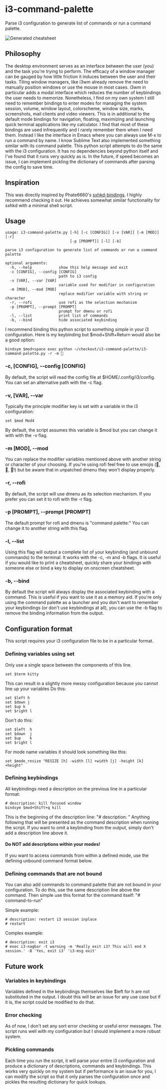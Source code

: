 # i3-command-palette
Parse i3 configuration to generate list of commands or run a command palette.

![Generated cheatsheet](cheatsheet.png?raw=true "Generated cheatsheet")

## Philosophy

The desktop environment serves as an interface between the user (you) and the task you're trying to perform.
The efficacy of a window manager can be gauged by how little friction it induces between the user and their tasks.
Tiling window managers, like i3wm already remove the need to manually position windows or use the mouse in most cases.
i3wm in particular adds a modal interface which reduces the number of keybindings the user needs to memorize.
Nonetheless, I find on my own system I still need to remember bindings to enter modes for managing the system session, volume, window layout, colorscheme, window size, marks, screenshots, mail clients and video viewers.
This is in additional to the default mode bindings for navigation, floating, maximizing and launching quick terminal applications like my calculator.
I find that most of these bindings are used infrequently and I rarely remember them when I need them.
Instead I like the interface in Emacs where you can always use M-x to run a command by name.
I know Sublime Text also implemented something similar with its command palette.
This python script attempts to do the same with the i3 configuration.
It has no dependencies beyond python itself and I've found that it runs very quickly as is.
In the future, if speed becomes an issue, I can implement pickling the dictionary of commands after parsing the config to save time.
## Inspiration

This was directly inspired by Phate6660's [sxhkd-bindings](https://github.com/Phate6660/sxhkd-bindings).
I highly recommend checking it out.
He achieves somewhat similar functionality for sxhkd with a minimal shell script.

## Usage

```
usage: i3-command-palette.py [-h] [-c [CONFIG]] [-v [VAR]] [-m [MOD]] [-r]
                             [-p [PROMPT]] [-l] [-b]

parse i3 configuration to generate list of commands or run a command palette

optional arguments:
  -h, --help            show this help message and exit
  -c [CONFIG], --config [CONFIG]
                        path to i3 config
  -v [VAR], --var [VAR]
                        variable used for modifier in configuration
  -m [MOD], --mod [MOD]
                        replace modifier variable with string or character
  -r, --rofi            use rofi as the selection mechanism
  -p [PROMPT], --prompt [PROMPT]
                        prompt for dmenu or rofi
  -l, --list            print list of commands
  -b, --bind            hide associated keybinding
```

I recommend binding this python script to something simple in your i3 configuration.
Here is my keybinding but $mod+Shift+Return would also be a good option:

```
bindsym $mod+space exec python ~/checkout/i3-command-palette/i3-command-palette.py -r -m 🚀
```

### -c, [CONFIG], --config [CONFIG]

By default, the script will read the config file at $HOME/.config/i3/config.
You can set an alternative path with the -c flag.

### -v, [VAR], --var

Typically the principle modifier key is set with a variable in the i3 configuration:

```
set $mod Mod4
```

By default, the script assumes this variable is $mod but you can change it with with the -v flag.

### -m [MOD], --mod

You can replace the modifier variables mentioned above with another string or character of your choosing.
If you're using rofi feel free to use emojis (👑, 🥣, 🚀!) but be aware that in unpatched dmenu they won't display properly.

### -r, --rofi

By default, the script will use dmenu as its selection mechanism.
If you prefer you can set it to rofi with the -r flag.

### -p [PROMPT], --prompt [PROMPT]

The default prompt for rofi and dmenu is "command palette:"
You can change it to another string with this flag.

### -l, --list

Using this flag will output a complete list of your keybinding (and unbound commands) to the terminal.
It works with the -c, -m and -b flags.
It is useful if you would like to print a cheatsheet, quickly share your bindings with someone else or bind a key to display on onscreen cheatsheet.

### -b, --bind

By default the script will always display the associated keybinding with a command.
This is useful if you want to use it as a memory aid.
If you're only using the command palette as a launcher and you don't want to remember your keybindings (or don't use keybindings at all), you can use the -b flag to remove the binding information from the output.

## Configuration format

This script requires your i3 configuration file to be in a particular format.

### Defining variables using set

Only use a single space between the components of this line.

```
set $term kitty
```

This can result in a slightly more messy configuration because you cannot line up your variables 
Do this:

```
set $left h
set $down j
set $up k
set $right l
```

Don't do this:

```
set $left  h
set $down  j
set $up    k
set $right l
```

For mode name variables it should look something like this:

```
set $mode_resize "RESIZE [h] -width [l] +width [j] -height [k] +height"
```

### Defining keybindings

All keybindings need a description on the previous line in a particular format:

```
# description: kill focused window
bindsym $mod+Shift+q kill
```

This is the beginning of the description line: "# description: "
Anything following that will be presented as the command description when running the script.
If you want to omit a keybinding from the output, simply don't add a description line above it.

#### Do NOT add descriptions within your modes!

If you want to access commands from within a defined mode, use the defining unbound command format below.

### Defining commands that are not bound

You can also add commands to command palette that are not bound in your configuration.
To do this, use the same description line above the command.
Then simple use this format for the command itself: "# command-to-run"

Simple example:

```
# description: restart i3 session inplace
# restart
```

Complex example:

```
# description: exit i3
# exec i3-nagbar -t warning -m 'Really exit i3? This will end X session.' -B 'Yes, exit i3' 'i3-msg exit'
```

## Future work

### Variables in keybindings

Variables defined in the keybindings themselves like $left for h are not substituted in the output.
I doubt this will be an issue for any use case but if it is, the script could be modified to do that.

### Error checking

As of now, I don't set any sort error checking or useful error messages.
The script runs well with my configuration but I should implement a more robust system.

### Pickling commands

Each time you run the script, it will parse your entire i3 configuration and produce a dictionary of descriptions, commands and keybindings.
This works very quickly on my system but if performance is an issue for you, I can modify the script so that it only parses the configuration once and pickles the resulting dictionary for quick lookups.

